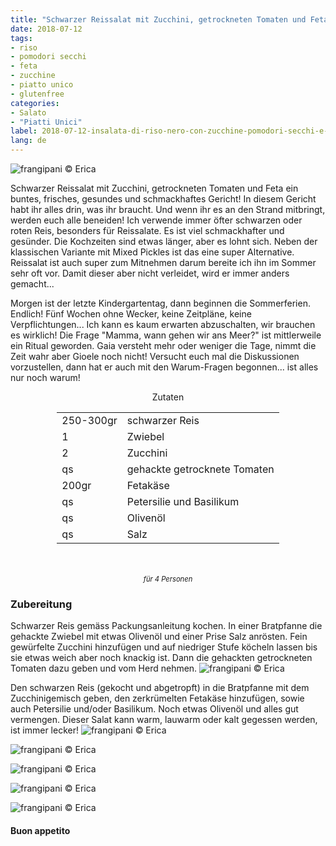 ```yaml
---
title: "Schwarzer Reissalat mit Zucchini, getrockneten Tomaten und Feta"
date: 2018-07-12
tags:
- riso
- pomodori secchi
- feta
- zucchine
- piatto unico
- glutenfree
categories:
- Salato
- "Piatti Unici"
label: 2018-07-12-insalata-di-riso-nero-con-zucchine-pomodori-secchi-e-feta
lang: de
---
```

![](../2018-07-12-insalata-di-riso-nero-con-zucchine-pomodori-secchi-e-feta/header.jpg "frangipani © Erica")

Schwarzer Reissalat mit Zucchini, getrockneten Tomaten und Feta ein buntes, frisches, gesundes und schmackhaftes Gericht! In diesem Gericht habt ihr alles drin, was ihr braucht. Und wenn ihr es an den Strand mitbringt, werden euch alle beneiden! Ich verwende immer öfter schwarzen oder roten Reis, besonders für Reissalate. Es ist viel schmackhafter und gesünder. Die Kochzeiten sind etwas länger, aber es lohnt sich. Neben der klassischen Variante mit Mixed Pickles ist das eine super Alternative. Reissalat ist auch super zum Mitnehmen darum bereite ich ihn im Sommer sehr oft vor. Damit dieser aber nicht verleidet, wird er immer anders gemacht...

Morgen ist der letzte Kindergartentag, dann beginnen die Sommerferien. Endlich! Fünf Wochen ohne Wecker, keine Zeitpläne, keine Verpflichtungen... Ich kann es kaum erwarten abzuschalten, wir brauchen es wirklich! Die Frage "Mamma, wann gehen wir ans Meer?" ist mittlerweile ein Ritual geworden. Gaia versteht mehr oder weniger die Tage, nimmt die Zeit wahr aber Gioele noch nicht! Versucht euch mal die Diskussionen vorzustellen, dann hat er auch mit den Warum-Fragen begonnen... ist alles nur noch warum!

<div id="wrapper" style="text-align: center">
  <div id="yourdiv" style="display: inline-block;">
    <div class="ingredients">
      <div class="ingredients-title">Zutaten</div>
      <table>
        <tbody>
          <tr>
            <td>250-300gr</td>
            <td>schwarzer Reis</td>
          </tr>
          <tr>
            <td>1</td>
            <td>Zwiebel</td>
          </tr>
          <tr>
            <td>2</td>
            <td>Zucchini</td>
          </tr>
          <tr>
            <td>qs</td>
            <td>gehackte getrocknete Tomaten</td>
          </tr>
          <tr>
            <td>200gr</td>
            <td>Fetakäse</td>
          </tr>
          <tr>
            <td>qs</td>
            <td>Petersilie und Basilikum</td>
         </tr>
          <tr>
            <td>qs</td>
            <td>Olivenöl</td>
         </tr>
          <tr>
            <td>qs</td>
            <td>Salz</td>
          </tr>
        </tbody>
      </table>
      <br></br>
      <i class="pull-right" style="font-size: 80%;">für 4 Personen</i>
    </div>
  </div>
</div>


<h3>
  <font color="grey">
    <i class="fa fa-cogs"></i>
  </font> Zubereitung
</h3>

Schwarzer Reis gemäss Packungsanleitung kochen. In einer Bratpfanne die gehackte Zwiebel mit etwas Olivenöl und einer Prise Salz anrösten. Fein gewürfelte Zucchini hinzufügen und auf niedriger Stufe köcheln lassen bis sie etwas weich aber noch knackig ist. Dann die gehackten getrockneten Tomaten dazu geben und vom Herd nehmen.
![](../2018-07-12-insalata-di-riso-nero-con-zucchine-pomodori-secchi-e-feta/zucchine.jpg "frangipani © Erica")

Den schwarzen Reis (gekocht und abgetropft) in die Bratpfanne mit dem Zucchinigemisch geben, den zerkrümelten Fetakäse hinzufügen, sowie auch Petersilie und/oder Basilikum. Noch etwas Olivenöl und alles gut vermengen. Dieser Salat kann warm, lauwarm oder kalt gegessen werden, ist immer lecker!
![](../2018-07-12-insalata-di-riso-nero-con-zucchine-pomodori-secchi-e-feta/risultato1.jpg "frangipani © Erica")

![](../2018-07-12-insalata-di-riso-nero-con-zucchine-pomodori-secchi-e-feta/risultato2.jpg "frangipani © Erica")

![](../2018-07-12-insalata-di-riso-nero-con-zucchine-pomodori-secchi-e-feta/risultato3.jpg "frangipani © Erica")

![](../2018-07-12-insalata-di-riso-nero-con-zucchine-pomodori-secchi-e-feta/risultato4.jpg "frangipani © Erica")

![](../2018-07-12-insalata-di-riso-nero-con-zucchine-pomodori-secchi-e-feta/risultato5.jpg "frangipani © Erica")

<h4>Buon appetito
  <font color="red">
    <i class="fa fa-smile-o"></i>
  </font>
</h4>
